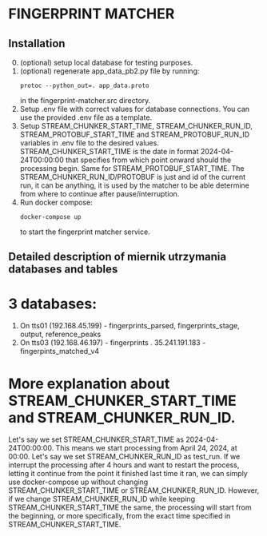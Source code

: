 # FINGERPRINT MATCHER

## Installation


0. (optional) setup local database for testing purposes.
0. (optional) regenerate app_data_pb2.py file by running:
    ```
    protoc --python_out=. app_data.proto
    ```
    in the fingerprint-matcher.src directory.
1. Setup .env file with correct values for database connections. You can use the provided .env file as a template.
2. Setup STREAM_CHUNKER_START_TIME, STREAM_CHUNKER_RUN_ID, STREAM_PROTOBUF_START_TIME and STREAM_PROTOBUF_RUN_ID variables in .env file to the desired values. STREAM_CHUNKER_START_TIME is the date in format 2024-04-24T00:00:00 that specifies from which point onward should the processing begin. Same for STREAM_PROTOBUF_START_TIME. The STREAM_CHUNKER_RUN_ID/PROTOBUF is just and id of the current run, it can be anything, it is used by the matcher to be able determine from where to continue after pause/interruption.
3. Run docker compose:
    ```
    docker-compose up
    ```
    to start the fingerprint matcher service.


## Detailed description of miernik utrzymania databases and tables

# 3 databases:

1. On tts01 (192.168.45.199) - fingerprints_parsed, fingerprints_stage, output, reference_peaks
2. On tts03 (192.168.46.197) - fingerprints
. 35.241.191.183 - fingerpints_matched_v4 

# More explanation about STREAM_CHUNKER_START_TIME and STREAM_CHUNKER_RUN_ID.
Let's say we set STREAM_CHUNKER_START_TIME as 2024-04-24T00:00:00. This means we start processing from April 24, 2024, at 00:00. Let's say we set STREAM_CHUNKER_RUN_ID as test_run. If we interrupt the processing after 4 hours and want to restart the process, letting it continue from the point it finished last time it ran, we can simply use docker-compose up without changing STREAM_CHUNKER_START_TIME or STREAM_CHUNKER_RUN_ID. However, if we change STREAM_CHUNKER_RUN_ID while keeping STREAM_CHUNKER_START_TIME the same, the processing will start from the beginning, or more specifically, from the exact time specified in STREAM_CHUNKER_START_TIME.
